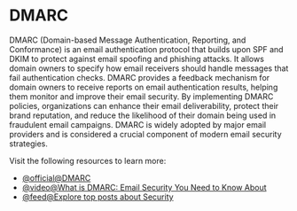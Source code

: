# DMARC

DMARC (Domain-based Message Authentication, Reporting, and Conformance) is an email authentication protocol that builds upon SPF and DKIM to protect against email spoofing and phishing attacks. It allows domain owners to specify how email receivers should handle messages that fail authentication checks. DMARC provides a feedback mechanism for domain owners to receive reports on email authentication results, helping them monitor and improve their email security. By implementing DMARC policies, organizations can enhance their email deliverability, protect their brand reputation, and reduce the likelihood of their domain being used in fraudulent email campaigns. DMARC is widely adopted by major email providers and is considered a crucial component of modern email security strategies.

Visit the following resources to learn more:

- [@official@DMARC](https://dmarc.org/)
- [@video@What is DMARC: Email Security You Need to Know About](https://www.youtube.com/watch?v=zLxJLKf-ua8)
- [@feed@Explore top posts about Security](https://app.daily.dev/tags/security?ref=roadmapsh)